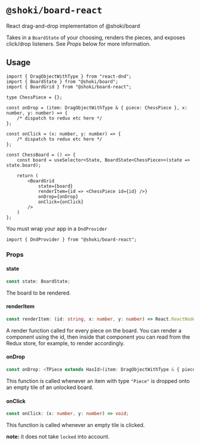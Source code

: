 # `@shoki/board-react`

React drag-and-drop implementation of @shoki/board

Takes in a `BoardState` of your choosing, renders the pieces, and exposes click/drop listeners. See _Props_ below for more information.

## Usage

```tsx
import { DragObjectWithType } from "react-dnd";
import { BoardState } from "@shoki/board";
import { BoardGrid } from "@shoki/board-react";

type ChessPiece = {};

const onDrop = (item: DragObjectWithType & { piece: ChessPiece }, x: number, y: number) => {
    /* dispatch to redux etc here */
};

const onClick = (x: number, y: number) => {
    /* dispatch to redux etc here */
};

const ChessBoard = () => {
    const board = useSelector<State, BoardState<ChessPiece>>(state => state.board);

    return (
        <BoardGrid
            state={board}
            renderItem={id => <ChessPiece id={id} />}
            onDrop={onDrop}
            onClick={onClick}
        />
    )
};
```

You must wrap your app in a `DndProvider`

```tsx
import { DndProvider } from "@shoki/board-react";
```

### Props

#### state

```typescript
const state: BoardState;
```

The board to be rendered.

#### renderItem

```typescript
const renderItem: (id: string, x: number, y: number) => React.ReactNode | React.ReactNode[];
```

A render function called for every piece on the board. You can render a component using the id, then inside that component you can read from the Redux store, for example, to render accordingly.

#### onDrop

```typescript
const onDrop: <TPiece extends HasId>(item: DragObjectWithType & { piece: TPiece }, x: number, y: number) => void;
```

This function is called whenever an item with type `"Piece"` is dropped onto an empty tile of an unlocked board.

#### onClick

```typescript
const onClick: (x: number, y: number) => void;
```

This function is called whenever an empty tile is clicked.

**note:** it does not take `locked` into account.
